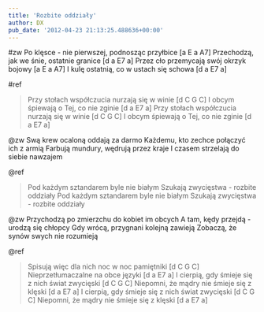 ```yaml
---
title: 'Rozbite oddziały'
author: DX
pub_date: '2012-04-23 21:13:25.488636+00:00'
---
```


#zw
Po klęsce - nie pierwszej, podnosząc przyłbice [a E a A7]
Przechodzą, jak we śnie, ostatnie granice [d a E7 a]
Przez cło przemycają swój okrzyk bojowy [a E a A7]
I kulę ostatnią, co w ustach się schowa [d a E7 a]

#ref
>Przy stołach współczucia nurzają się w winie [d C G C]
>I obcym śpiewają o Tej, co nie zginie [d a E7 a]
>Przy stołach współczucia nurzają się w winie [d C G C]
>I obcym śpiewają o Tej, co nie zginie [d a E7 a]

@zw
Swą krew ocaloną oddają za darmo
Każdemu, kto zechce połączyć ich z armią
Farbują mundury, wędrują przez kraje
I czasem strzelają do siebie nawzajem

@ref
>Pod każdym sztandarem byle nie białym
>Szukają zwycięstwa - rozbite oddziały
>Pod każdym sztandarem byle nie białym
>Szukają zwycięstwa - rozbite oddziały

@zw
Przychodzą po zmierzchu do kobiet im obcych
A tam, kędy przejdą - urodzą się chłopcy
Gdy wrócą, przygnani kolejną zawieją
Zobaczą, że synów swych nie rozumieją

@ref
>Spisują więc dla nich noc w noc pamiętniki [d C G C]
>Nieprzetłumaczalne na obce języki [d a E7 a]
>I cierpią, gdy śmieje się z nich świat zwycięski [d C G C]
>Niepomni, że mądry nie śmieje się z klęski [d a E7 a]
>I cierpią, gdy śmieje się z nich świat zwycięski [d C G C]
>Niepomni, że mądry nie śmieje się z klęski [d a E7 a]